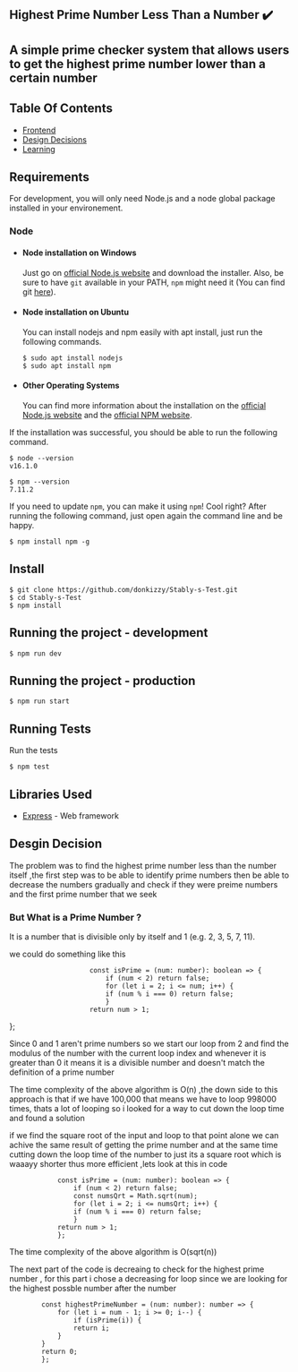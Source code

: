 ## Highest Prime Number Less Than a Number ✔️

A simple prime checker system that allows users to get the highest prime number lower than a certain number
---

## Table Of Contents

- [Frontend](https://prime-checker-frontend.herokuapp.com/) 
- [Design Decisions](#desgin-decision) 
- [Learning](./LEARNING.md)

## Requirements

For development, you will only need Node.js and a node global package installed in your environement.

### Node

-   #### Node installation on Windows

    Just go on [official Node.js website](https://nodejs.org/) and download the installer.
    Also, be sure to have `git` available in your PATH, `npm` might need it (You can find git [here](https://git-scm.com/)).

-   #### Node installation on Ubuntu

    You can install nodejs and npm easily with apt install, just run the following commands.

        $ sudo apt install nodejs
        $ sudo apt install npm

-   #### Other Operating Systems
    You can find more information about the installation on the [official Node.js website](https://nodejs.org/) and the [official NPM website](https://npmjs.org/).

If the installation was successful, you should be able to run the following command.

    $ node --version
    v16.1.0

    $ npm --version
    7.11.2

If you need to update `npm`, you can make it using `npm`! Cool right? After running the following command, just open again the command line and be happy.

    $ npm install npm -g

###

## Install

    $ git clone https://github.com/donkizzy/Stably-s-Test.git
    $ cd Stably-s-Test
    $ npm install


## Running the project - development

    $ npm run dev 

## Running the project - production

    $ npm run start 
     

## Running Tests


Run the tests
    
    $ npm test 



## Libraries Used

- [Express](http://expressjs.com/) - Web framework

## Desgin Decision
The problem was to find the highest prime number less than the  number itself ,the first step was to be able to identify prime numbers then  be able to decrease the numbers gradually and check if they were preime numbers and the first prime number that we seek 

### But What is a Prime Number  ?
It is a number that is divisible only by itself and 1 (e.g. 2, 3, 5, 7, 11).

we could do something like this 

                        const isPrime = (num: number): boolean => {
                            if (num < 2) return false;
                            for (let i = 2; i <= num; i++) {
                            if (num % i === 0) return false;
                            }
                        return num > 1;
  };

Since 0 and 1 aren't prime numbers so we start our loop from 2  and find the  modulus of the number  with the current loop index  and whenever it is greater than 0  it means it is a divisible number and doesn't match the definition of a prime number 

The time complexity of the above algorithm is O(n)  ,the down side to this approach is that if we have 100,000 that means we have to loop 998000 times, thats a lot of looping  so i looked for a way to cut down the loop time and  found a solution 

if we find the square root of the input and loop to that point alone we can achive the same result of getting the prime number and at the same time cutting down the loop time of the number to just its a square root which is waaayy shorter thus more efficient  ,lets look  at this in code

                const isPrime = (num: number): boolean => {
                    if (num < 2) return false;
                    const numsQrt = Math.sqrt(num);
                    for (let i = 2; i <= numsQrt; i++) {
                    if (num % i === 0) return false;
                    }
                return num > 1;
                };

 The time complexity of the above algorithm is O(sqrt(n))

 The next part of the  code is decreaing to check for the highest prime number , for this part i chose a decreasing for loop since we are looking for the highest possble number after the number

            const highestPrimeNumber = (num: number): number => {
                for (let i = num - 1; i >= 0; i--) {
                    if (isPrime(i)) {
                    return i;
                }
            }
            return 0;
            };

            

